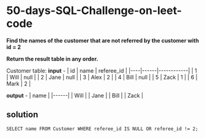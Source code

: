 # 50-days-SQL-Challenge-on-leet-code
**Find the names of the customer that are not referred by the customer with id = 2**

**Return the result table in any order.**

Customer table:
**input** - 
| id | name | referee_id |
|----|------|------------|
| 1  | Will | null       |
| 2  | Jane | null       |
| 3  | Alex | 2          |
| 4  | Bill | null       |
| 5  | Zack | 1          |
| 6  | Mark | 2          |

**output** - 
| name |
|------|
| Will |
| Jane |
| Bill |
| Zack |


## solution
`SELECT name FROM Customer WHERE referee_id IS NULL OR referee_id != 2;`

